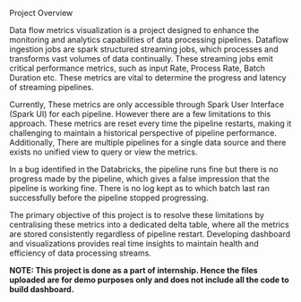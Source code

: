 Project Overview

Data flow metrics visualization is a project designed to enhance the monitoring and
analytics capabilities of data processing pipelines. Dataflow ingestion jobs are spark structured
streaming jobs, which processes and transforms vast volumes of data continually. These streaming
jobs emit critical performance metrics, such as input Rate, Process Rate, Batch Duration etc. These
metrics are vital to determine the progress and latency of streaming pipelines.

Currently, These metrics are only accessible through Spark User Interface (Spark UI) for each
pipeline. However there are a few limitations to this approach. These metrics are reset every time
the pipeline restarts, making it challenging to maintain a historical perspective of pipeline
performance. Additionally, There are multiple pipelines for a single data source and there exists no
unified view to query or view the metrics.

In a bug identified in the Databricks, the pipeline runs fine but there is no progress made by
the pipeline, which gives a false impression that the pipeline is working fine. There is no log kept as
to which batch last ran successfully before the pipeline stopped progressing.

The primary objective of this project is to resolve these limitations by centralising these
metrics into a dedicated delta table, where all the metrics are stored consistently regardless of
pipeline restart. Developing dashboard and visualizations provides real time insights to maintain
health and efficiency of data processing streams.


**NOTE: This project is done as a part of internship. Hence the files uploaded are for demo purposes only and does not include all the code to build dashboard.**
